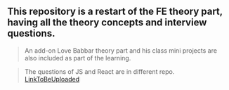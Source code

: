 ## This repository is a restart of the FE theory part, having all the theory concepts and interview questions.

> An add-on Love Babbar theory part and his class mini projects are also included as part of the learning. 

> The questions of JS and React are in different repo.   [LinkToBeUploaded](#)
